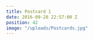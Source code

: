 ```yaml
---
title: Postcard 1
date: 2016-09-28 22:57:00 Z
position: 42
image: "/uploads/Postcards.jpg"
---
```


